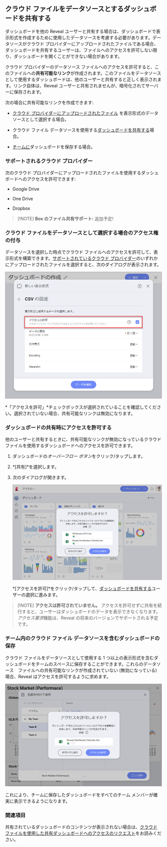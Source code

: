 ## クラウド ファイルをデータソースとするダッシュボードを共有する

ダッシュボードを他の Reveal ユーザーと共有する場合は、ダッシュボードで表示形式を作成するために使用したデータソースを考慮する必要があります。データソースがクラウド プロバイダーにアップロードされたファイルである場合、ダッシュボードを共有するユーザーは、ファイルへのアクセスを許可しない限り、ダッシュボードを開くことができない場合があります。

クラウド プロバイダーのデータソース ファイルへのアクセスを許可すると、このファイルへの**共有可能なリンク**が作成されます。このファイルをデータソースとして使用するダッシュボードは、他のユーザーと共有すると正しく表示されます。リンク自体は、Reveal ユーザーと共有されませんが、暗号化されてサーバーに保存されます。

次の場合に共有可能なリンクを作成できます:

  - [クラウド プロバイダーにアップロードされたファイル](#cloud-data-source-file) を表示形式のデータソースとして選択する場合。

  - クラウド ファイル データソースを使用する[ダッシュボードを共有する](#grant-access-shared-dashboard)場合。

  - [チームに](#save-dashboard-team)ダッシュボードを保存する場合。

<a name='cloud-providers'></a>
### サポートされるクラウド プロバイダー

次のクラウド プロバイダーにアップロードされたファイルを使用するダッシュボードへのアクセスを許可できます:

  - Google Drive

  - One Drive

  - Dropbox

>[!NOTE] **Box のファイル共有サポート:**
>追加予定!


<a name='cloud-data-source-file'></a>
### クラウド ファイルをデータソースとして選択する場合のアクセス権の付与

データソースを選択した時点でクラウド ファイルへのアクセスを許可して、表示形式を構築できます。[サポートされているクラウド プロバイダー](#cloud-providers)のいずれかにアップロードされたファイルを選択すると、次のダイアログが表示されます。

![Allow access checkbox in the Set up your file dialog](images/allow-access-box-sharing.png)

*「アクセスを許可」*チェックボックスが選択されていることを確認してください。選択されていない場合、共有可能なリンクは無効になります。

<a name='grant-access-shared-dashboard'></a>
### ダッシュボードの共有時にアクセスを許可する

他のユーザーと共有するときに、共有可能なリンクが無効になっているクラウド ファイルを使用するダッシュボードへのアクセスを許可できます。

1.  ダッシュボードの*オーバーフロー ボタン*をクリック/タップします。

2.  *[共有]*を選択します。

3.  次のダイアログが開きます。

    ![A dialog to grant access to cloud file data sources](images/grant-access-share-dashboard-dialog.png)

    *[アクセスを許可]*をクリック/タップして、[ダッシュボードを共有する](share-a-dashboards.html)ユーザーの選択に進みます。


>[!NOTE] **アクセスは許可されていません。**
>アクセスを許可せずに共有を続行すると、ユーザーはダッシュボードのデータを表示できなくなります。*アクセス要求*機能は、Reveal の将来のバージョンでサポートされる予定です。

<a name='save-dashboard-team'></a>
### チーム内のクラウド ファイル データソースを含むダッシュボードの保存

クラウド ファイルをデータソースとして使用する 1 つ以上の表示形式を含むダッシュボードをチームのスペースに保存することができます。これらのデータソース　ファイルへの共有可能なリンクが作成されていない (無効になっている) 場合、Reveal はアクセスを許可するように求めます。

![Allow access to a dashboard with a disabled link when saving in a team](images/save-dashboard-disabled-link-teams_all.png)

これにより、チームに保存したダッシュボードをすべてのチーム メンバーが確実に表示できるようになります。

### 関連項目

共有されているダッシュボードのコンテンツが表示されない場合は、[クラウド ファイルを使用した共有ダッシュボードへのアクセスのリクエスト](request-access-shared-dashboards-cloud-files.html)をお読みください。
